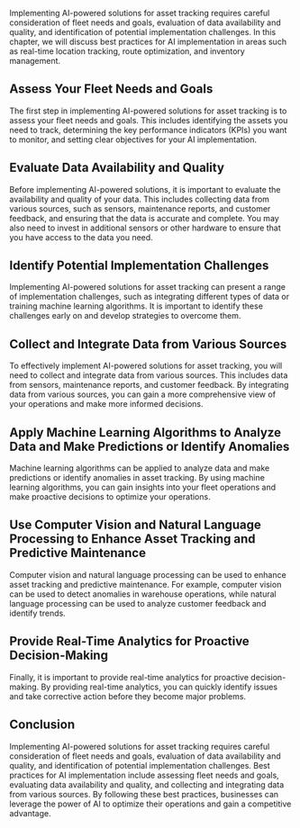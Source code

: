 
Implementing AI-powered solutions for asset tracking requires careful consideration of fleet needs and goals, evaluation of data availability and quality, and identification of potential implementation challenges. In this chapter, we will discuss best practices for AI implementation in areas such as real-time location tracking, route optimization, and inventory management.

Assess Your Fleet Needs and Goals
---------------------------------

The first step in implementing AI-powered solutions for asset tracking is to assess your fleet needs and goals. This includes identifying the assets you need to track, determining the key performance indicators (KPIs) you want to monitor, and setting clear objectives for your AI implementation.

Evaluate Data Availability and Quality
--------------------------------------

Before implementing AI-powered solutions, it is important to evaluate the availability and quality of your data. This includes collecting data from various sources, such as sensors, maintenance reports, and customer feedback, and ensuring that the data is accurate and complete. You may also need to invest in additional sensors or other hardware to ensure that you have access to the data you need.

Identify Potential Implementation Challenges
--------------------------------------------

Implementing AI-powered solutions for asset tracking can present a range of implementation challenges, such as integrating different types of data or training machine learning algorithms. It is important to identify these challenges early on and develop strategies to overcome them.

Collect and Integrate Data from Various Sources
-----------------------------------------------

To effectively implement AI-powered solutions for asset tracking, you will need to collect and integrate data from various sources. This includes data from sensors, maintenance reports, and customer feedback. By integrating data from various sources, you can gain a more comprehensive view of your operations and make more informed decisions.

Apply Machine Learning Algorithms to Analyze Data and Make Predictions or Identify Anomalies
--------------------------------------------------------------------------------------------

Machine learning algorithms can be applied to analyze data and make predictions or identify anomalies in asset tracking. By using machine learning algorithms, you can gain insights into your fleet operations and make proactive decisions to optimize your operations.

Use Computer Vision and Natural Language Processing to Enhance Asset Tracking and Predictive Maintenance
--------------------------------------------------------------------------------------------------------

Computer vision and natural language processing can be used to enhance asset tracking and predictive maintenance. For example, computer vision can be used to detect anomalies in warehouse operations, while natural language processing can be used to analyze customer feedback and identify trends.

Provide Real-Time Analytics for Proactive Decision-Making
---------------------------------------------------------

Finally, it is important to provide real-time analytics for proactive decision-making. By providing real-time analytics, you can quickly identify issues and take corrective action before they become major problems.

Conclusion
----------

Implementing AI-powered solutions for asset tracking requires careful consideration of fleet needs and goals, evaluation of data availability and quality, and identification of potential implementation challenges. Best practices for AI implementation include assessing fleet needs and goals, evaluating data availability and quality, and collecting and integrating data from various sources. By following these best practices, businesses can leverage the power of AI to optimize their operations and gain a competitive advantage.
